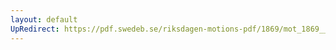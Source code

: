 ```yaml
---
layout: default
UpRedirect: https://pdf.swedeb.se/riksdagen-motions-pdf/1869/mot_1869__fk__00022/mot_1869__fk__00022_001.pdf
---
```

